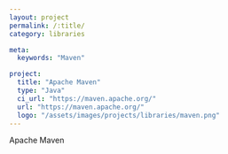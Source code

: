 ```yaml
---
layout: project
permalink: /:title/
category: libraries

meta:
  keywords: "Maven"

project:
  title: "Apache Maven"
  type: "Java"
  ci_url: "https://maven.apache.org/"
  url: "https://maven.apache.org/"
  logo: "/assets/images/projects/libraries/maven.png"
---
```


<p>Apache Maven</p>
